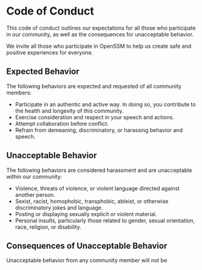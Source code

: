 # Code of Conduct

This code of conduct outlines our expectations for all those who participate in our community, as well as the consequences for unacceptable behavior.

We invite all those who participate in OpenSSM to help us create safe and positive experiences for everyone.

## Expected Behavior

The following behaviors are expected and requested of all community members:

- Participate in an authentic and active way. In doing so, you contribute to the health and longevity of this community.
- Exercise consideration and respect in your speech and actions.
- Attempt collaboration before conflict.
- Refrain from demeaning, discriminatory, or harassing behavior and speech.

## Unacceptable Behavior

The following behaviors are considered harassment and are unacceptable within our community:

- Violence, threats of violence, or violent language directed against another person.
- Sexist, racist, homophobic, transphobic, ableist, or otherwise discriminatory jokes and language.
- Posting or displaying sexually explicit or violent material.
- Personal insults, particularly those related to gender, sexual orientation, race, religion, or disability.

## Consequences of Unacceptable Behavior

Unacceptable behavior from any community member will not be

